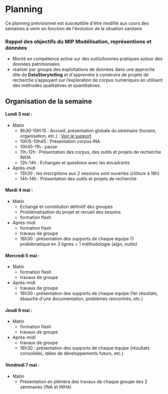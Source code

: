 # Planning

Ce planning prévisionnel est susceptible d'être modifié aux cours des semaines à venir en fonction de l'évolution de la situation sanitaire

### Rappel des objectifs du MIP  **Modélisation, représentions et données**

* Monté en compétence active sur des outils/bonnes pratiques autour des données patrimoniales
* réaliser par groupe des exploitations de données dans une approche dite de **DataStorytelling** et   d'apprendre à construire de projets de recherche s’appuyant sur l’exploration de corpus numériques en utilisant des méthodes qualitatives et quantitatives.

## Organisation de la semaine

#### Lundi 3 mai  :
* Matin
   * 9h30-10H:15 : Accueil, présentation globale du séminaire (horaire, organisation, etc.) : [Voir le support](supports_intervenants/Présentation3mai.pdf)
   * 10h15-10h45 : Présentation corpus INA
   * 10h45-11h : pause
   * 11h-12h : Présentation des corpus, des outils et projets de recherche INHA
   * 12h-14h : Echanges et questions avec les encadrants
* Après-midi 
   * 13h30 : les inscriptions aux 2 sessions sont ouvertes (clôture à 18h) 
   * 14h-14h : Présentation des outils et projets de recherche


#### Mardi 4 mai  :
* Matin
   * Echange et constitution définitif des groupes
   * Problématisation du projet et recueil des besoins
   * formation flash
* Après-midi 
  * formation flash
  * travaux de groupe
  * 16h30 : présentation des supports de chaque équipe (1 problématique en 3 lignes + 1 méthodologie (algo, outils) 


#### Mercredi 5 mai :
* Matin
    * formation flash
    * travaux de groupe
* Après-midi 
  * travaux de groupe
  * 16h30 : présentation des supports de chaque équipe (1er résultats, ébauche d'une documentation, problèmes rencontrés, etc.)


#### Jeudi 6 mai :
* Matin 
  * formation flash
  * travaux de groupe
* Après-midi 
  * travaux de groupe
  * 16h30 : présentation des supports de chaque équipe (résultats consolidés, idées de développements futurs, etc.)


#### Vendredi 7 mai :
* Matin
  * Présentation en plénière des travaux de chaque groupe des 2 séminaires (INA et INHA)
